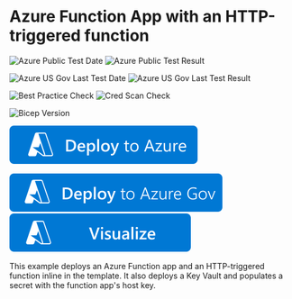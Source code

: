 # Azure Function App with an HTTP-triggered function 

![Azure Public Test Date](https://azurequickstartsservice.blob.core.windows.net/badges/quickstarts/microsoft.web/function-http-trigger/PublicLastTestDate.svg)
![Azure Public Test Result](https://azurequickstartsservice.blob.core.windows.net/badges/quickstarts/microsoft.web/function-http-trigger/PublicDeployment.svg)

![Azure US Gov Last Test Date](https://azurequickstartsservice.blob.core.windows.net/badges/quickstarts/microsoft.web/function-http-trigger/FairfaxLastTestDate.svg)
![Azure US Gov Last Test Result](https://azurequickstartsservice.blob.core.windows.net/badges/quickstarts/microsoft.web/function-http-trigger/FairfaxDeployment.svg)

![Best Practice Check](https://azurequickstartsservice.blob.core.windows.net/badges/quickstarts/microsoft.web/function-http-trigger/BestPracticeResult.svg)
![Cred Scan Check](https://azurequickstartsservice.blob.core.windows.net/badges/quickstarts/microsoft.web/function-http-trigger/CredScanResult.svg)

![Bicep Version](https://azurequickstartsservice.blob.core.windows.net/badges/quickstarts/microsoft.web/function-http-trigger/BicepVersion.svg)

[![Deploy To Azure](https://raw.githubusercontent.com/Azure/azure-quickstart-templates/master/1-CONTRIBUTION-GUIDE/images/deploytoazure.svg?sanitize=true)](https://portal.azure.us/#create/Microsoft.Template/uri/https%3A%2F%2Fraw.githubusercontent.com%2FAzure%2Fazure-quickstart-templates%2Fmaster%2Fquickstarts%2Fmicrosoft.web%2Ffunction-http-trigger%2Fazuredeploy.json)




[![Deploy To Azure US Gov](https://raw.githubusercontent.com/Azure/azure-quickstart-templates/master/1-CONTRIBUTION-GUIDE/images/deploytoazuregov.svg?sanitize=true)](https://portal.azure.us/#create/Microsoft.Template/uri/https%3A%2F%2Fraw.githubusercontent.com%2FAzure%2Fazure-quickstart-templates%2Fmaster%2Fquickstarts%2Fmicrosoft.web%2Ffunction-http-trigger%2Fazuredeploy.json)
[![Visualize](https://raw.githubusercontent.com/Azure/azure-quickstart-templates/master/1-CONTRIBUTION-GUIDE/images/visualizebutton.svg?sanitize=true)](http://armviz.io/#/?load=https%3A%2F%2Fraw.githubusercontent.com%2FAzure%2Fazure-quickstart-templates%2Fmaster%2Fquickstarts%2Fmicrosoft.web%2Ffunction-http-trigger%2Fazuredeploy.json)

This example deploys an Azure Function app and an HTTP-triggered function inline in the template. It also deploys a Key Vault and populates a secret with the function app's host key.
